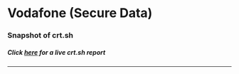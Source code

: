 # Vodafone (Secure Data)
### Snapshot of crt.sh
##### Click [here](https://crt.sh/?q=A0D32966F0C3EF30CC726D3CD22EF42FAD1FE1F49CEA77BB51C20FBFADC256F3) for a live crt.sh report

---
